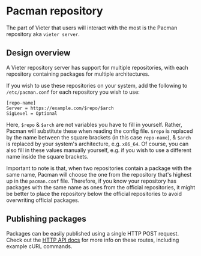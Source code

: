# Pacman repository

The part of Vieter that users will interact with the most is the Pacman
repository aka `vieter server`.

## Design overview

A Vieter repository server has support for multiple repositories, with each
repository containing packages for multiple architectures.

If you wish to use these repositories on your system, add the following to
`/etc/pacman.conf` for each repository you wish to use:

```
[repo-name]
Server = https://example.com/$repo/$arch
SigLevel = Optional
```

Here, `$repo` & `$arch` are not variables you have to fill in yourself. Rather,
Pacman will substitute these when reading the config file. `$repo` is replaced
by the name between the square brackets (in this case `repo-name`), & `$arch`
is replaced by your system's architecture, e.g. `x86_64`. Of course, you can
also fill in these values manually yourself, e.g. if you wish to use a
different name inside the square brackets.

Important to note is that, when two repositories contain a package with the
same name, Pacman will choose the one from the repository that's highest up in
the `pacman.conf` file. Therefore, if you know your repository has packages
with the same name as ones from the official repositories, it might be better
to place the repository below the official repositories to avoid overwriting
official packages.

## Publishing packages

Packages can be easily published using a single HTTP POST request. Check out
the [HTTP API docs](https://rustybever.be/docs/vieter/api/) for more info on
these routes, including example cURL commands.
